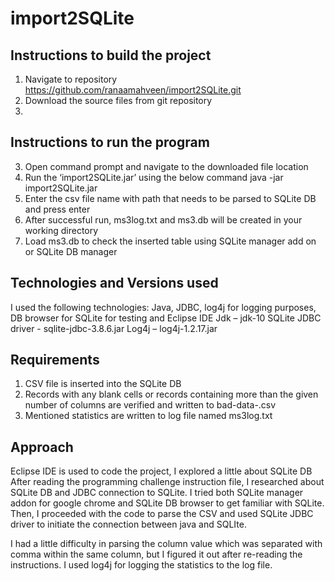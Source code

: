 # import2SQLite

Instructions to build the project
-----------------------------------------------------------------------------------------------------------------------
1. Navigate to repository https://github.com/ranaamahveen/import2SQLite.git 
2. Download the source files from git repository 
3. 
Instructions to run the program
-----------------------------------------------------------------------------------------------------------------------

3.	Open command prompt and navigate to the downloaded file location
4.	Run the ‘import2SQLite.jar’ using the below command
  java -jar import2SQLite.jar
5.	Enter the csv file name with path that needs to be parsed to SQLite DB and press enter
6.	After successful run, ms3log.txt and ms3.db will be created in your working directory
7.	Load ms3.db to check the inserted table using SQLite manager add on or SQLite DB manager

Technologies and Versions used
----------------------------------------

I used the following technologies: 
Java, JDBC, log4j for logging purposes, DB browser for SQLite for testing and Eclipse IDE
Jdk – jdk-10
SQLite JDBC driver - sqlite-jdbc-3.8.6.jar
Log4j – log4j-1.2.17.jar

Requirements
------------------------------------------------

1.	CSV file is inserted into the SQLite DB
2.	Records with any blank cells or records containing more than the given number of columns are verified and written to bad-data-<timestamp>.csv
3.	Mentioned statistics are written to log file named ms3log.txt

Approach
---------------------------------------------

Eclipse IDE is used to code the project, I explored a little about SQLite DB 
After reading the programming challenge instruction file, I researched about SQLite DB and JDBC connection to SQLite. I tried both SQLite manager addon for google chrome and SQLite DB browser to get familiar with SQLite. Then, I proceeded with the code to parse the CSV and used SQLite JDBC driver to initiate the connection between java and SQLIte.

I had a little difficulty in parsing the column value which was separated with comma within the same column, but I figured it out after re-reading the instructions. I used log4j for logging the statistics to the log file.
